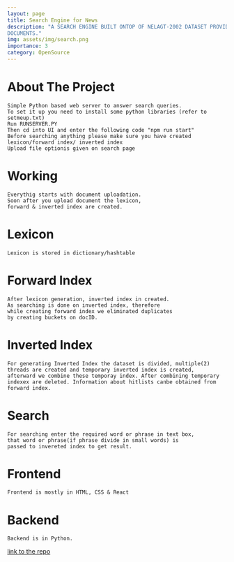 ```yaml
---
layout: page
title: Search Engine for News
description: "A SEARCH ENGINE BUILT ONTOP OF NELAGT-2002 DATASET PROVIDED BY HARVARD INDEXING AROUND 150K
DOCUMENTS."
img: assets/img/search.png
importance: 3
category: OpenSource
---
```


# About The Project

    Simple Python based web server to answer search queries.
    To set it up you need to install some python libraries (refer to setmeup.txt)
    Run RUNSERVER.PY
    Then cd into UI and enter the following code "npm run start"
    Before searching anything please make sure you have created lexicon/forward index/ inverted index
    Upload file optionis given on search page

# Working

    Everythig starts with document uploadation.
    Soon after you upload document the lexicon,
    forward & inverted index are created.

# Lexicon

    Lexicon is stored in dictionary/hashtable

# Forward Index

    After lexicon generation, inverted index in created.
    As searching is done on inverted index, therefore
    while creating forward index we eliminated duplicates
    by creating buckets on docID.

# Inverted Index

    For generating Inverted Index the dataset is divided, multiple(2)
    threads are created and temporary inverted index is created,
    afterward we combine these temporay index. After combining temporary
    indexex are deleted. Information about hitlists canbe obtained from
    forward index.

# Search

    For searching enter the required word or phrase in text box,
    that word or phrase(if phrase divide in small words) is
    passed to invereted index to get result.

# Frontend

    Frontend is mostly in HTML, CSS & React

# Backend

    Backend is in Python.

[link to the repo](https://github.com/EggsyOnCode/search-engine-news)
